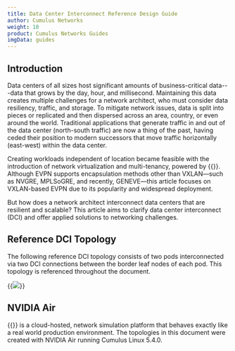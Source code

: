 ```yaml
---
title: Data Center Interconnect Reference Design Guide
author: Cumulus Networks
weight: 10
product: Cumulus Networks Guides
imgData: guides
---
```


## Introduction

Data centers of all sizes host significant amounts of business-critical data---data that grows by the day, hour, and millisecond. Maintaining this data creates multiple challenges for a network architect, who must consider data resiliency, traffic, and storage. To mitigate network issues, data is split into pieces or replicated and then dispersed across an area, country, or even around the world. Traditional applications that generate traffic in and out of the data center (north-south traffic) are now a thing of the past, having ceded their position to modern successors that move traffic horizontally (east-west) within the data center.  

Creating workloads independent of location became feasible with the introduction of network virtualization and multi-tenancy, powered by {{<exlink url="https://docs.nvidia.com/networking-ethernet-software/guides/EVPN-Network-Reference/" text="EVPN with VXLAN encapsulation">}}. Although EVPN supports encapsulation methods other than VXLAN&mdash;such as NVGRE, MPLSoGRE, and recently, GENEVE&mdash;this article focuses on VXLAN-based EVPN due to its popularity and widespread deployment.

But how does a network architect interconnect data centers that are resilient and scalable? This article aims to clarify data center interconnect (DCI) and offer applied solutions to networking challenges. 

## Reference DCI Topology

The following reference DCI topology consists of two pods interconnected via two DCI connections between the border leaf nodes of each pod. This topology is referenced throughout the document.

{{<img src="/images/guides/dci-reference-topology.png">}}

## NVIDIA Air

{{<exlink url="https://air.nvidia.com/" text="NVIDIA Air">}} is a cloud-hosted, network simulation platform that behaves exactly like a real world production environment. The topologies in this document were created with NVIDIA Air running Cumulus Linux 5.4.0.


